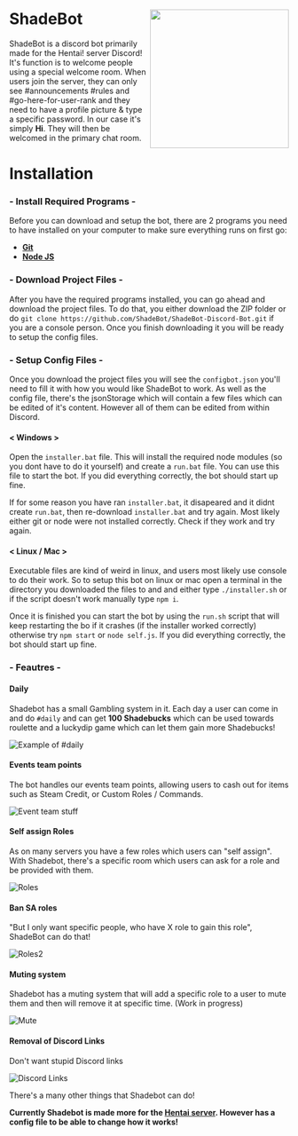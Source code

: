 # ShadeBot <img src="https://alipoodle.me/i/96NdQ.png" align="right" height="250" width="250" />

ShadeBot is a discord bot primarily made for the Hentai! server Discord! It's function is to welcome people using a special welcome room. When users join the server, they can only see #announcements #rules and #go-here-for-user-rank and they need to have a profile picture &  type a specific password. In our case it's simply **Hi**. They will then be welcomed in the primary chat room.

# Installation

### - Install Required Programs -

Before you can download and setup the bot, there are 2 programs you need to have installed on your computer to make sure everything runs on first go:

- [**Git**](https://git-scm.com/downloads)
- [**Node JS**](https://nodejs.org/en/download/current/)

### - Download Project Files -

After you have the required programs installed, you can go ahead and download the project files. To do that, you either download the ZIP folder or do `git clone https://github.com/ShadeBot/ShadeBot-Discord-Bot.git` if you are a console person. Once you finish downloading it you will be ready to setup the config files.

### - Setup Config Files -

Once you download the project files you will see the `configbot.json` you'll need to fill it with how you would like ShadeBot to work.
As well as the config file, there's the jsonStorage which will contain a few files which can be edited of it's content. However all of them can be edited from within Discord.

#### < Windows >

Open the `installer.bat` file. This will install the required node modules (so you dont have to do it yourself) and create a `run.bat` file. You can use this file to start the bot. If you did everything correctly, the bot should start up fine.

If for some reason you have ran `installer.bat`, it disapeared and it didnt create `run.bat`, then re-download `installer.bat` and try again. Most likely either git or node were not installed correctly. Check if they work and try again.


#### < Linux / Mac >

Executable files are kind of weird in linux, and users most likely use console to do their work. So to setup this bot on linux or mac open a terminal in the directory you downloaded the files to and and either type `./installer.sh` or if the script doesn't work manually type `npm i`.

Once it is finished you can start the bot by using the `run.sh` script that will keep restarting the bo if it crashes (if the installer worked correctly) otherwise try `npm start` or `node self.js`. If you did everything correctly, the bot should start up fine.

### - Feautres -

#### Daily
Shadebot has a small Gambling system in it. Each day a user can come in and do ``#daily`` and can get **100 Shadebucks** which can be used towards roulette and a luckydip game which can let them gain more Shadebucks!

![Example of #daily](https://alipoodle.me/i/DRSuJ.png)

#### Events team points
The bot  handles our events team points, allowing users to cash out for items such as Steam Credit, or Custom Roles / Commands.

![Event team stuff](https://alipoodle.me/i/LhIC2.png)

#### Self assign Roles
As on many servers you have a few roles which users can "self assign". With Shadebot, there's a specific room which users can ask for a role and be provided with them.

![Roles](https://alipoodle.me/i/EzlLX.png)

#### Ban SA roles
"But I only want specific people, who have X role to gain this role", ShadeBot can do that!

![Roles2](https://alipoodle.me/i/r8V2H.png)

#### Muting system
Shadebot has a muting system that will add a specific role to a user to mute them and then will remove it at specific time. (Work in progress)

![Mute](https://alipoodle.me/i/PoFad.png)

#### Removal of Discord Links
Don't want stupid Discord links

![Discord Links](https://alipoodle.me/i/AjDof.png)

There's a many other things that Shadebot can do!

**Currently Shadebot is made more for the [Hentai server](https://discord.gg/0rJcIjZ54vYONbfJ). However has a config file to be able to change how it works!**
